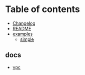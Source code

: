 # Table of contents

* [Changelog](README.md)
* [README](<README (1).md>)
* [examples](examples/README.md)
  * [simple](examples/simple/README.md)

## docs

* [vpc](docs/vpc.md)

